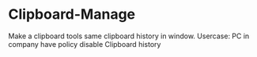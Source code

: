 # Clipboard-Manage
Make a clipboard tools same clipboard history in window. Usercase: PC in company have policy disable Clipboard history
